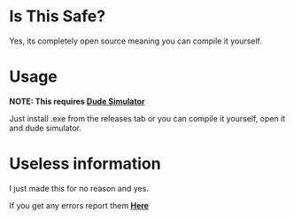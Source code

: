 # Is This Safe?

Yes, its completely open source meaning you can compile it yourself.

# Usage
**NOTE: This requires [Dude Simulator](https://store.steampowered.com/app/654990/Dude_Simulator/)**

Just install .exe from the releases tab or you can compile it yourself, open it and dude simulator.

# Useless information
I just made this for no reason and yes.

If you get any errors report them **[Here](https://discord.gg/PfYMfbzMj7)**
